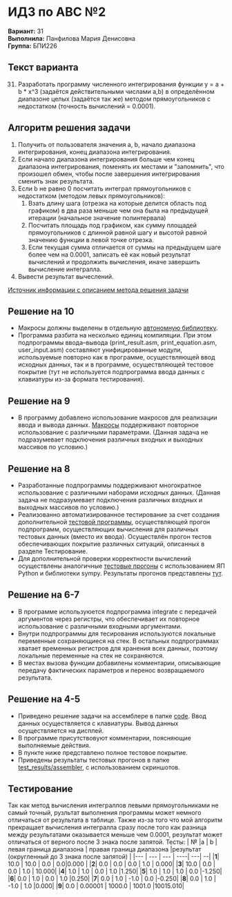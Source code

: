 ﻿# ИДЗ по АВС №2
**Вариант:** 31 \
**Выполнила:** Панфилова Мария Денисовна \
**Группа:** БПИ226

## Текст варианта
31. Разработать программу численного интегрирования функции y = a + b * x^3 (задаётся действительными числами а,b) в определённом диапазоне целых (задаётся так же) методом прямоугольников с недостатком (точность вычислений = 0.0001).

## Алгоритм решения задачи

1. Получить от пользователя значения a, b, начало диапазона интегрирования, конец диапазона интегрирования.
2. Если начало диапазона интегрирования больше чем конец диапазона интегрирования, поменять их местами и "запомнить", что произошел обмен, чтобы после завершения интегрирования сменить знак результата.
4. Если b не равно 0 посчитать интеграл прямоугольников с недостатком (методом левых прямоугольников):
    1. Взать длину шага (отрезка на которые делится область под графиком) в два раза меньше чем она была на предыдущей итерации (начальное значение полинтервала)
    2. Посчитать площадь под графиком, как сумму площадей прямоугольников с длинной равной шагу и высотой равной значению функции в левой точке отрезка.
    3. Если текущая сумма отличается от суммы на предыдущем шаге более чем на 0.0001, записать её как новый результат вычислений и продолжить вычисления, иначе завершить вычисление интегралла.
5. Вывести результат вычеслений.

[Источник информации с описанием метода решения задачи](http://www.mathprofi.ru/metod_prjamougolnikov.html)
## Решение на 10

- Макросы должны выделены в отдельную [автономную библиотеку](https://github.com/MShpiz/ACS_IHW2/blob/master/code/macrolib.s).
- Программа разбита на несколько единиц компиляции. При этом подпрограммы ввода–вывода (print_result.asm, print_equation.asm, user_input.asm) составляют унифицированные модули, используемые повторно как в программе, осуществляющей ввод исходных данных, так и в программе, осуществляющей тестовое покрытие (тут не используется подпрограмма ввода данных с клавиатуры из-за формата тестирования).

## Решение на 9
- В программу добавлено использование макросов для реализации ввода и вывода данных. [Макросы](https://github.com/MShpiz/ACS_IHW2/blob/master/code/macrolib.s) поддерживают повторное использование с различными параметрами. (Данная задача не подразумевает подключения различных входных и выходных массивов по условию.)

## Решение на 8
- Разработанные подпрограммы поддерживают многократное использование с различными наборами исходных данных. (Данная задача не подразумевает подключения различных входных и выходных массивов по условию.)
- Реализованно автоматизированное тестирование за счет создания дополнительной [тестовой программы](https://github.com/MShpiz/ACS_IHW2/blob/master/code/test.asm), осуществляющей прогон подпрограмм, осуществляющих вычисления для различных тестовых данных (вместо их ввода). Осуществлён прогон тестов обеспечивающих покрытие различных ситуаций, описанных в разделе Тестирование.
- Для дополнительной проверки корректности вычислений осуществлены аналогичные [тестовые прогоны](https://github.com/MShpiz/ACS_IHW2/tree/master/python%20version) с использованием ЯП Python и библиотеки sympy. Результаты прогонов представлены [тут](https://github.com/MShpiz/ACS_IHW2/tree/master/test_results/python).


## Решение на 6-7
- В программе используюется подпрограмма integrate с передачей аргументов через регистры, что обеспечивает их повторное использование с различными входными аргументами. 
- Внутри подпрограммы для тесирования используются локальные переменные сохраняющиеся на стек. В остальных подпрограммах хватает временных регистров для хранения всех данных, поэтому локальные переменные на стек не сохраняются.
- В местах вызова функции добавилены комментарии, описывающие передачу фактических параметров и перенос возвращаемого результата.

## Решение на 4-5 
- Приведено решение задачи на ассемблере в папке [code](https://github.com/MShpiz/ACS_IHW2/tree/master/code). Ввод данных осуществляется с клавиатуры. Вывод данных осуществляется на дисплей.
- В программе присутствовуют комментарии, поясняющие выполняемые действия.
- В пункте ниже представлено полное тестовое покрытие.
- Приведены результаты тестовых прогонов в папке [test_results/assembler](https://github.com/MShpiz/ACS_IHW2/tree/master/test_results/assembler), с использованием скриншотов.



## Тестирование
Так как метод вычисления интеграллов левыми прямоугольниками не самый точный, рузльтат выполнения программы может немного отличаться от результата в таблице. Также из-за того что мой алгоритм прекращает вычисления интегралла сразу после того как разница между результатами оказывается меньше чем 0.0001, результат может отличаться от верного после 3 знака после запятой.
Тесты:
| № |a | b | левая граница диапазона | правая граница диапазона |результат (округленный до 3 знака после запятой) |
|--- | --- | --- | ----| ---| --|
|**1**| 10.0 | 10.0 | 0.0 | 0.0|0.000 |
|**2**| 0.0 | 0.0 | 0.0 | 1.0 | 0.000|
|**3**| 10.0 | 0.0 |  0.0 |  1.0 | 10.000|
|**4**| 1.0 | 1.0 | 0.0 | 1.0 |1.250|
|**5**| 1.0 | 1.0 | 1.0 | 0.0 |-1.250|
|**6**| 0.0 | 1.0 | 0.0 | 1.0 |0.250|
|**7**| 0.0 | 1.0 | -1.0 | 0.0 |-0.250|
|**8**| 0.0 | 1.0 | -1.0 | 1.0 |0.000|
|**9**| 0.0 | 0.00001 | 1000.0 | 1001.0 |10015.010|


